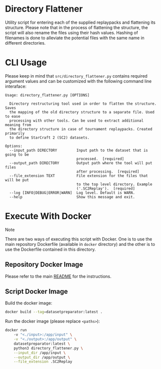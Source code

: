 # Directory Flattener

Utility script for entering each of the supplied replaypacks and flattening its structure. Please note that in the process of flattening the structure, the script will also rename the files using their hash values. Hashing of filenames is done to alleviate the potential files with the same name in different directories.

# CLI Usage

Please keep in mind that ```src/directory_flattener.py``` contains required argument values and can be customized with the following command line interaface:

```
Usage: directory_flattener.py [OPTIONS]

  Directory restructuring tool used in order to flatten the structure. Saves
  the mapping of the old directory structure to a separate file. Used to ease
  processing with other tools. Can be used to extract additional meaning from
  the directory structure in case of tournament replaypacks. Created primarily
  to define StarCraft 2 (SC2) datasets.

Options:
  --input_path DIRECTORY         Input path to the dataset that is going to be
                                 processed.  [required]
  --output_path DIRECTORY        Output path where the tool will put files
                                 after processing.  [required]
  --file_extension TEXT          File extension for the files that will be put
                                 to the top level directory. Example
                                 ('.SC2Replay').  [required]
  --log [INFO|DEBUG|ERROR|WARN]  Log level. Default is WARN.
  --help                         Show this message and exit.
```

# Execute With Docker

> [!NOTE]
> There are two ways of executing this script with Docker. One is to use the main repository Dockerfile (available in `docker` directory) and the other is to use the Dockerfile contained in this directory.

## Repository Docker Image

Please refer to the main [README](../../README.md) for the instructions.

## Script Docker Image

Build the docker image:
```bash
docker build --tag=datasetpreparator:latest .
```

Run the docker image (please replace `<paths>`):
```bash
docker run
    -v "<./input>:/app/input" \
    -v "<./output>:/app/output" \
    datasetpreparator:latest \
    python3 directory_flattener.py \
    --input_dir /app/input \
    --output_dir /app/output \
    --file_extension .SC2Replay
```
